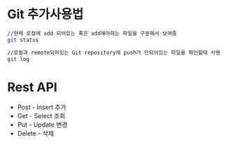# Git 추가사용법

~~~sh
//현재 로컬에 add 되어있는 혹은 add해야하는 파일을 구분해서 보여줌
git status

//로컬과 remote되어있는 Git repository에 push가 안되어있는 파일을 확인할때 사용
git log
~~~

# Rest API
- Post - Insert 추가
- Get - Select 조회
- Put - Update 변경
- Delete - 삭제
